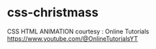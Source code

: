 # css-christmass
CSS HTML ANIMATION 
courtesy :  Online Tutorials  https://www.youtube.com/@OnlineTutorialsYT
